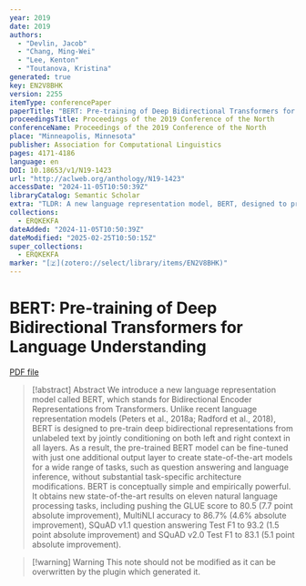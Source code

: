 ```yaml
---
year: 2019
date: 2019
authors:
  - "Devlin, Jacob"
  - "Chang, Ming-Wei"
  - "Lee, Kenton"
  - "Toutanova, Kristina"
generated: true
key: EN2V8BHK
version: 2255
itemType: conferencePaper
paperTitle: "BERT: Pre-training of Deep Bidirectional Transformers for Language Understanding"
proceedingsTitle: Proceedings of the 2019 Conference of the North
conferenceName: Proceedings of the 2019 Conference of the North
place: "Minneapolis, Minnesota"
publisher: Association for Computational Linguistics
pages: 4171-4186
language: en
DOI: 10.18653/v1/N19-1423
url: "http://aclweb.org/anthology/N19-1423"
accessDate: "2024-11-05T10:50:39Z"
libraryCatalog: Semantic Scholar
extra: "TLDR: A new language representation model, BERT, designed to pre-train deep bidirectional representations from unlabeled text by jointly conditioning on both left and right context in all layers, which can be fine-tuned with just one additional output layer to create state-of-the-art models for a wide range of tasks."
collections:
  - ERQKEKFA
dateAdded: "2024-11-05T10:50:39Z"
dateModified: "2025-02-25T10:50:15Z"
super_collections:
  - ERQKEKFA
marker: "[🇿](zotero://select/library/items/EN2V8BHK)"
---
```


# BERT: Pre-training of Deep Bidirectional Transformers for Language Understanding

[PDF file](/Papers/PDFs/Devlin%20et%20al.%202019undefined%20-%20BERT%20Pre-training%20of%20Deep%20Bidirectional%20Transformers%20for%20Language%20Understanding.pdf)

> [!abstract] Abstract
> We introduce a new language representation model called BERT, which stands for Bidirectional Encoder Representations from Transformers. Unlike recent language representation models (Peters et al., 2018a; Radford et al., 2018), BERT is designed to pre-train deep bidirectional representations from unlabeled text by jointly conditioning on both left and right context in all layers. As a result, the pre-trained BERT model can be fine-tuned with just one additional output layer to create state-of-the-art models for a wide range of tasks, such as question answering and language inference, without substantial task-specific architecture modifications. BERT is conceptually simple and empirically powerful. It obtains new state-of-the-art results on eleven natural language processing tasks, including pushing the GLUE score to 80.5 (7.7 point absolute improvement), MultiNLI accuracy to 86.7% (4.6% absolute improvement), SQuAD v1.1 question answering Test F1 to 93.2 (1.5 point absolute improvement) and SQuAD v2.0 Test F1 to 83.1 (5.1 point absolute improvement).

>[!warning] Warning
> This note should not be modified as it can be overwritten by the plugin which generated it.

